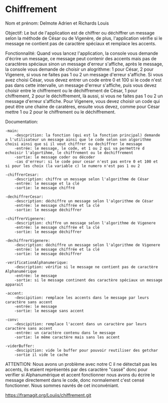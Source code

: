 # Chiffrement

Nom et prénom: Delmote Adrien et Richards Louis

Objectif:
Le but de l'application est de chiffrer ou déchiffrer un message selon la méthode de César ou de Vigenère, de plus,
l'application vérifie si le message ne contient pas de caractère spéciaux et remplace les accents.

Fonctionnalité:
Quand vous lancez l'application, la console vous demande d'écrire un message, ce message peut contenir des accents
mais pas de caractères spéciaux sinon un message d'erreur s'affiche, après le message, la console vous demande de
choisir un alogrithme: 1 pour César, 2 pour Vigenere, si vous ne faites pas 1 ou 2 un message d'erreur s'affiche.
Si vous avez choisi César, vous devez entrer un code entre 0 et 100 si le code n'est pas dans cette intervalle,
un message d'erreur s'affiche, puis vous devez choisir entre le chiffrement ou le déchiffrement de César, 1 pour
chiffrement, 2 pour le déchiffrement, là aussi, si vous ne faites pas 1 ou 2 un message d'erreur s'affiche.
Pour Vigenere, vous devez choisir un code qui peut être une chaine de caratères, ensuite vous devez, comme pour César
mettre 1 ou 2 pour le chiffrement ou le déchiffrement.

Documentation:

    -main:
    	-descprition: la fonction (qui est la fonction principal) demande a l'utilisateur un message ainsi que le code selon son algorithme choisi ainsi que si il veut chiffrer ou dechiffrer le message
    	-entrée: le message, le code, et 1 ou 2 qui va permettre d echoisir l'algortihme, le chiffrement ou le dechiffrement
    	-sortie: le message coder ou décoder
    	-cas d'erreur: si le code pour cesar n'est pas entre 0 et 100 et si pour les choix (la variable c) le numero n'est pas 1 ou 2

    -chiffrerCesar:
    	-description: chiffre un message selon l'algorithme de César
    	-entrée: le message et la clé
    	-sortie: le message chiffré

    -dechiffrerCesar:
    	-description: déchiffre un message selon l'algorithme de César
    	-entrée: le message chiffrée et la clé
    	-sortie: le message déchiffrer

    -chiffrerVigenere:
    	-description: chiffre un message selon l'algorithme de Vigenere
    	-entrée: le message chiffrée et la clé
    	-sortie: le message déchiffrer

    -dechiffrerVigenere:
    	-description: déchiffre un message selon l'algorithme de Vigenere
    	-entrée: le message chiffrée et la clé
    	-sortie: le message déchiffrer

    -verificationAlphanumerique:
    	-description: vérifie si le message ne contient pas de caractère Alphanumérique
    	-entrée: le message
    	-sortie: si le message continent des caractère spéciaux un message apparait

    -accent:
    	-descipition: remplace les accents dans le message par leurs caractère sans accent
    	-entrée: le message
    	-sortie: le message sans accent

    -conv:
    	-descipition: remplace l'accent dans un caractère par leurs caractère sans accent
    	-entrée: un caractère contenu dans le message
    	-sortie: le même caractère mais sans les accent

    -viderBuffer:
    	-descipition: vide le buffer pour pouvoir reutiliser des getchar
    	-sortie il vide le cache

ATTENTION: Nous avons un problème avec notre C il ne détectait pas les accents, ils etaient représentés par des
caractère "cassé" donc pour verifier si Alphanumérique et accent fonctionner nous avons du écrire le message
directement dans le code, donc normalement c'est censé fonctionner. Nous sommes navrés de cet inconvéniant.

https://framagit.org/Louiis/chiffrement.git
